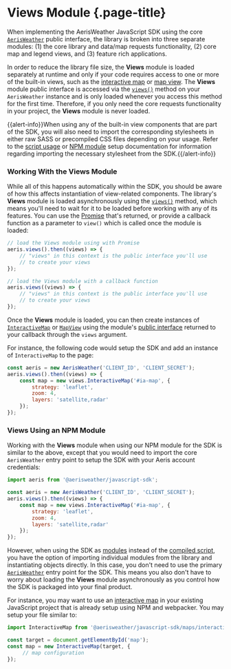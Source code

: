 # Views Module {.page-title}
When implementing the AerisWeather JavaScript SDK using the core [`AerisWeather`]({{docs-url}}/classes/aerisweather.html) public interface, the library is broken into three separate modules: (1) the core library and data/map requests functionality, (2) core map and legend views, and (3) feature rich applications.

In order to reduce the library file size, the **Views** module is loaded separately at runtime and only if your code requires access to one or more of the built-in views, such as the [interactive map]({{base-url}}/interactive-map/) or [map view]({{base-url}}/map-view/). The **Views** module public interface is accessed via the [`views()`]({{docs-url}}/classes/aerisweather.html#views) method on your `AerisWeather` instance and is only loaded whenever you access this method for the first time. Therefore, if you only need the core requests functionality in your project, the **Views** module is never loaded.

{{alert-info}}When using any of the built-in view components that are part of the SDK, you will also need to import the corresponding stylesheets in either raw SASS or precompiled CSS files depending on your usage. Refer to the [script usage](../script-usage/) or [NPM module](../module-usage/) setup documentation for information regarding importing the necessary stylesheet from the SDK.{{/alert-info}}

### Working With the Views Module
While all of this happens automatically within the SDK, you should be aware of how this affects instantiation of view-related components. The library's **Views** module is loaded asynchronously using the [`views()`]({{docs-url}}/classes/aerisweather.html#views) method, which means you'll need to wait for it to be loaded before working with any of its features. You can use the [Promise](https://developer.mozilla.org/en-US/docs/Web/JavaScript/Reference/Global_Objects/Promise) that's returned, or provide a callback function as a parameter to `view()` which is called once the module is loaded:

```javascript
// load the Views module using with Promise
aeris.views().then((views) => {
	// "views" in this context is the public interface you'll use
	// to create your views
});

// load the Views module with a callback function
aeris.views((views) => {
	// "views" in this context is the public interface you'll use
	// to create your views
});
```

Once the **Views** module is loaded, you can then create instances of [`InteractiveMap`]({{docs-url}}/classes/interactivemap.html) or [`MapView`]({{docs-url}}/classes/mapview.html) using the module's [public interface]({{docs-url}}/modules/views.html) returned to your callback through the `views` argument.

For instance, the following code would setup the SDK and add an instance of `InteractiveMap` to the page:

```javascript
const aeris = new AerisWeather('CLIENT_ID', 'CLIENT_SECRET');
aeris.views().then((views) => {
    const map = new views.InteractiveMap('#ia-map', {
        strategy: 'leaflet',
        zoom: 4,
        layers: 'satellite,radar'
    });
});
```

### Views Using an NPM Module
Working with the **Views** module when using our NPM module for the SDK is similar to the above, except that you would need to import the core `AerisWeather` entry point to setup the SDK with your Aeris account credentials:

```javascript
import aeris from '@aerisweather/javascript-sdk';

const aeris = new AerisWeather('CLIENT_ID', 'CLIENT_SECRET');
aeris.views().then((views) => {
    const map = new views.InteractiveMap('#ia-map', {
        strategy: 'leaflet',
        zoom: 4,
        layers: 'satellite,radar'
    });
});
```

However, when using the SDK as [modules]({{base-url}}/getting-started/module-usage/) instead of the [compiled script]({{base-url}}/getting-started/script-usage/), you have the option of importing individual modules from the library and instantiating objects directly. In this case, you don't need to use the primary [`AerisWeather`]({{docs-url}}/classes/aerisweather.html) entry point for the SDK. This means you also don't have to worry about loading the **Views** module asynchronously as you control how the SDK is packaged into your final product.

For instance, you may want to use an [interactive map]({{base-url}}/interactive-map/) in your existing JavaScript project that is already setup using NPM and webpacker. You may setup your file similar to:

```javascript
import InteractiveMap from '@aerisweather/javascript-sdk/maps/interactive/InteractiveMap';

const target = document.getElementById('map');
const map = new InteractiveMap(target, {
     // map configuration
});
```
